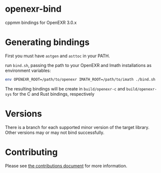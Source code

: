 # openexr-bind
cppmm bindings for OpenEXR 3.0.x

# Generating bindings
First you must have `astgen` and `asttoc` in your PATH.

run `bind.sh`, passing the path to your OpenEXR and Imath installations as environment variables:
```bash
env OPENEXR_ROOT=/path/to/openexr IMATH_ROOT=/path/to/imath ./bind.sh
```

The resulting bindings will be create in `build/openexr-c` and `build/openexr-sys` for the C and Rust bindings, respectively

# Versions
There is a branch for each supported minor version of the target library. Other versions may or may not bind successfully.

# Contributing

Please see [the contributions document](CONTRIBUTING.md) for more information.
